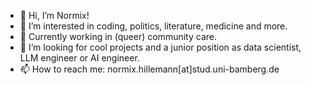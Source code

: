 - 👋 Hi, I’m Normix!
- 👀 I’m interested in coding, politics, literature, medicine and more.
- 🌱 Currently working in (queer) community care.
- 💞️ I’m looking for cool projects and a junior position as data scientist, LLM engineer or AI engineer.
- 📫 How to reach me: normix.hillemann[at]stud.uni-bamberg.de 

<!---
nhillemann/nhillemann is a ✨ special ✨ repository because its `README.md` (this file) appears on your GitHub profile.
You can click the Preview link to take a look at your changes.
--->
